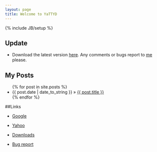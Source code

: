 ```yaml
---
layout: page
title: Welcome to YaTTYD
---
```

{% include JB/setup %}

## Update
- Download the latest version [here](./Downloads/YaTTYD "Downloads"). Any comments or bugs report to [me](mailto:yattyd@gmail.com "E-mail") please.

## My Posts

<ul class="posts">
  {% for post in site.posts %}
    <li><span>{{ post.date | date_to_string }}</span> &raquo; <a href="{{ BASE_PATH }}{{ post.url }}">{{ post.title }}</a></li>
  {% endfor %}
</ul>

##Links
- [Google][1]
- [Yahoo][2]
- [Downloads][3]
- [Bug report][4]

  [1]: http://google.com/        "Google"
  [2]: http://search.yahoo.com/  "Yahoo Search"
  [3]: ./Downloads/YaTTYD        "Downloads"
  [4]: mailto:yattyd@gmail.com   "E-mail"

<!-- BEGIN: Powered by Supercounters.com -->
<script type="text/javascript" src="http://widget.supercounters.com/texthit.js"></script>
<script type="text/javascript">var sc_texthit_var = sc_texthit_var || [];sc_text_hit(548097,"","000000");</script>

<!-- END: Powered by Supercounters.com -->
<!-- END: Powered by Supercounters.com -->

